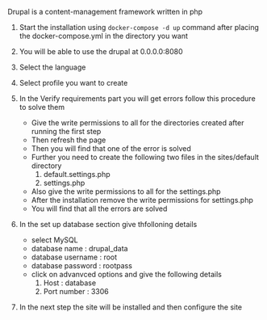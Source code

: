 Drupal is a content-management framework written in php

1. Start the installation using `docker-compose -d up` command after placing the docker-compose.yml in the directory you want

2. You will be able to use the drupal at 0.0.0.0:8080

3. Select the language

4. Select profile you want to create

5. In the Verify requirements part you will get errors follow this procedure to solve them
	- Give the write permissions to all for the directories created after running the first step
	- Then refresh the page
	- Then you will find that one of the error is solved
	- Further you need to create the following two files in the sites/default directory
		1. default.settings.php
		2. settings.php
	- Also give the write permissions to all for the settings.php
	- After the installation remove the write permissions for settings.php
	- You will find that all the errors are solved

6. In the set up database section give thfolloning details
	- select MySQL
	- database name : drupal_data
	- database username : root
	- database password : rootpass
	- click on advanvced options and give the following details
		1. Host : database
		2. Port number : 3306

7. In the next step the site will be installed and then configure the site
